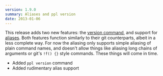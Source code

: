 ```yaml
---
version: 1.9.0
summary: Aliases and ppl version
date: 2013-01-06
---
```


This release adds two new features: the [version command](/commands/version),
and support for [aliases](/settings/alias). Both features function similarly to
their git counterparts, albeit in a less complete way. For now the aliasing
only supports simple aliasing of plain command names, and doesn't allow things
like aliasing long chains of arguments or git's `!f() {}` style commands. These
things will come in time.

* Added `ppl version` command
* Added rudimentary alias support

